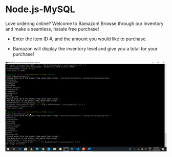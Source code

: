 # Node.js-MySQL

Love ordering online? Welcome to Bamazon! Browse through our inventory and make a seamless, hassle free purchase!

* Enter the item ID #, and the amount you would like to purchase.

* Bamazon will display the inventory level and give you a total for your purchase!

![PackageInstall](images/bamazon.png)
